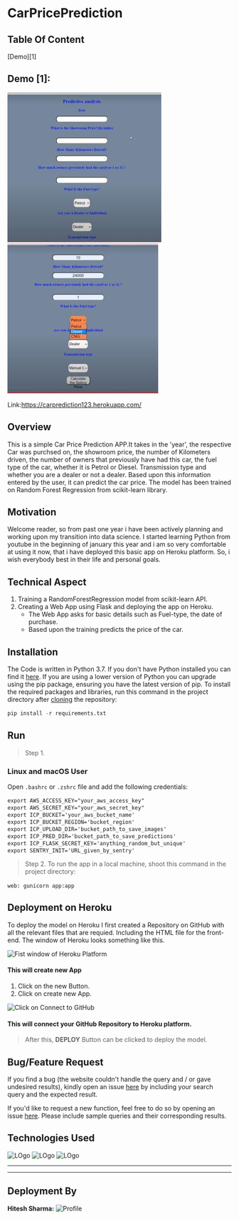 # CarPricePrediction
## Table Of Content
[Demo][1]





## Demo [1]:
![Front-End view of the app car prediction](https://github.com/hitesh0103/Images/blob/main/Screenshot%20(114).jpg "Outloook")  ![Front-End view of the app car prediction](https://github.com/hitesh0103/Images/blob/main/Screenshot%20(113).jpg "Outloook")
 

Link:<https://carprediction123.herokuapp.com/>

## Overview
This is a simple Car Price Prediction APP.It takes in the 'year', the respective Car was purchsed on, the showroom price, the number of Kilometers driven, the number of owners that previously have had this car, the fuel type of the car, whether it is Petrol or Diesel. Transmission type and whether you are a dealer or not a dealer. Based upon this information entered by the user, it can predict the car price. The model has been trained on Random Forest Regression from scikit-learn library.

## Motivation
Welcome reader, so from past one year i have been actively planning and working upon my transition into data science. I started learning Python from youtube in the beginning of january this year and i am so very comfortable at using it now, that i have deployed this basic app on Heroku platform. So, i wish everybody best in their life and personal goals.

## Technical Aspect
1. Training a RandomForestRegression model from scikit-learn API.
2. Creating a Web App using Flask and deploying the app on Heroku.
   * The Web App asks for basic details such as Fuel-type, the date of purchase.
   * Based upon the training predicts the price of the car.

## Installation
The Code is written in Python 3.7. If you don't have Python installed you can find it [here](https://www.python.org/downloads/). If you are using a lower version of Python you can upgrade using the pip package, ensuring you have the latest version of pip. To install the required packages and libraries, run this command in the project directory after [cloning](https://www.howtogeek.com/451360/how-to-clone-a-github-repository/) the repository:
```python
pip install -r requirements.txt
```
## Run
> Step 1.
### Linux and macOS User
Open ```.bashrc``` or ```.zshrc``` file and add the following credentials:
   ```
   export AWS_ACCESS_KEY="your_aws_access_key"
   export AWS_SECRET_KEY="your_aws_secret_key"
   export ICP_BUCKET='your_aws_bucket_name'
   export ICP_BUCKET_REGION='bucket_region'
   export ICP_UPLOAD_DIR='bucket_path_to_save_images'
   export ICP_PRED_DIR='bucket_path_to_save_predictions'
   export ICP_FLASK_SECRET_KEY='anything_random_but_unique'
   export SENTRY_INIT='URL_given_by_sentry'
```

> Step 2.
To run the app in a local machine, shoot this command in the project directory:

```web: gunicorn app:app```

## Deployment on Heroku
To deploy the model on Heroku I first created a Repository on GitHub with all the relevant files that are requied. Including the HTML file for the front-end.
The window of Heroku looks something like this.

![Fist window of Heroku Platform](https://github.com/hitesh0103/Images/blob/main/Screenshot%20(152).png "Outloook")

#### This will create new App
1. Click on the new Button.
2. Click on create new App.


![Click on Connect to GitHub](https://github.com/hitesh0103/Images/blob/main/Screenshot%20(153).png "Outloook")

#### This will connect your GitHub Repository to Heroku platform.
> After this, **DEPLOY** Button can be clicked to deploy the model.


## Bug/Feature Request
If you find a bug (the website couldn't handle the query and / or gave undesired results), kindly open an issue [here](https://github.com/hitesh0103/CarPricePrediction/issues) by including your search query and the expected result.

If you'd like to request a new function, feel free to do so by opening an issue [here](https://github.com/hitesh0103/CarPricePrediction/issues). Please include sample queries and their corresponding results.

## Technologies Used
![LOgo](https://github.com/hitesh0103/Images/blob/main/carpredLogo/1200px-Scikit_learn_logo_small.svg.jpg "Outloook")
![LOgo](https://github.com/hitesh0103/Images/blob/main/carpredLogo/flask%20logo.jpg "Outloook")
![LOgo](https://github.com/hitesh0103/Images/blob/main/carpredLogo/main-qimg-28cadbd02699c25a88e5c78d73c7babc.jpg "Outloook")


___
___





## Deployment By
**Hitesh Sharma:**
![Profile](https://github.com/hitesh0103/Images/blob/main/Profile%20picture%20compressed.JPG "Outloook")






